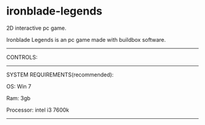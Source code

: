 # ironblade-legends
2D interactive pc game.

Ironblade Legends is an pc game made with buildbox software.

-------------------------------------------------------------

CONTROLS:


-------------------------------------------------------------

SYSTEM REQUIREMENTS(recommended):

OS: Win 7

Ram: 3gb

Processor: intel i3 7600k

-------------------------------------------------------------

